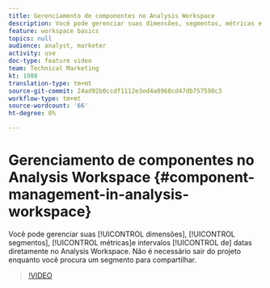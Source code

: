 ```yaml
---
title: Gerenciamento de componentes no Analysis Workspace
description: Você pode gerenciar suas dimensões, segmentos, métricas e intervalos de datas diretamente no Analysis Workspace. Não é necessário sair do projeto enquanto você procura um segmento para compartilhar.
feature: workspace basics
topics: null
audience: analyst, marketer
activity: use
doc-type: feature video
team: Technical Marketing
kt: 1988
translation-type: tm+mt
source-git-commit: 24ad92b0ccdf1112e3ed4a0968cd47db757598c3
workflow-type: tm+mt
source-wordcount: '66'
ht-degree: 0%

---
```



# Gerenciamento de componentes no Analysis Workspace {#component-management-in-analysis-workspace}

Você pode gerenciar suas [!UICONTROL dimensões], [!UICONTROL segmentos], [!UICONTROL métricas]e intervalos [!UICONTROL de] datas diretamente no Analysis Workspace. Não é necessário sair do projeto enquanto você procura um segmento para compartilhar.

>[!VIDEO](https://video.tv.adobe.com/v/24095/?quality=12)
